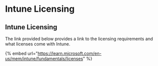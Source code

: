 # Intune Licensing

## Intune Licensing

The link provided below provides a link to the licensing requirements and what licenses come with Intune.&#x20;

{% embed url="https://learn.microsoft.com/en-us/mem/intune/fundamentals/licenses" %}
